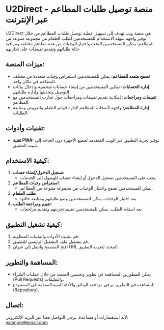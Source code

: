 # U2Direct - منصة توصيل طلبات المطاعم عبر الإنترنت

U2Direct هي منصة ويب تهدف إلى تسهيل عملية توصيل طلبات المطاعم من خلال توفير واجهة سهلة الاستخدام للمستخدمين لطلب الطعام من مجموعة متنوعة من المطاعم. يمكن للمستخدمين البحث واختيار الوجبات من عدة مطاعم مختلفة ومراقبة حالة طلباتهم وتقديم تقييمات على تجاربهم.

## ميزات المنصة:

- **تصفح متعدد للمطاعم:** يمكن للمستخدمين استعراض وجبات متعددة من مختلف المطاعم في مكان واحد.
- **إدارة الحسابات:** تمكين المستخدمين من إنشاء حسابات شخصية وإدخال بيانات التوصيل وتحديثها وإدارة طلباتهم.
- **تقييمات ومراجعات:** إمكانية تقديم تقييمات ومراجعات حول تجارب المستخدمين مع المطاعم.
- **إدارة المطاعم:** واجهة لأصحاب المطاعم لإدارة قوائم الطعام والعروض ومتابعة الطلبات.

## تقنيات وأدوات:

- **تقنية PWA:** توفير تجربة التطبيق عبر الويب المتقدمة لجميع الأجهزة دون الحاجة إلى تثبيت التطبيق.

## كيفية الاستخدام:

1. **تسجيل الدخول/إنشاء حساب:**
   - يجب على المستخدمين تسجيل الدخول أو إنشاء حساب للوصول إلى الخدمات.
2. **استعراض وجبات المطاعم:**
   - يمكن للمستخدمين تصفح واختيار الوجبات من مجموعة متنوعة من المطاعم.
3. **طلب الطعام:**
   - بعد اختيار الوجبات، يمكن للمستخدمين وضع طلباتهم ومتابعة حالتها.
4. **تقييم ومراجعة الطلب:**
   - بعد استلام الطلب، يمكن للمستخدمين تقييم تجربتهم وتقديم مراجعات.

## كيفية تشغيل التطبيق:

1. قم بتثبيت الأدوات والتقنيات المطلوبة.
2. قم بتشغيل ملف التشغيل الرئيسي للتطبيق.
3. افتح المتصفح وانتقل إلى عنوان URL المحدد لتجربة التطبيق.

## المساهمة والتطوير:

- يمكن للمطورين المساهمة في تطوير وتحسين المنصة من خلال عمليات الشراء (Pull Requests) والتعليقات.
- للمساعدة في التطوير، يرجى مراجعة الوثائق والأدلة الفنية المقدمة في المستودع (Repository).

## اتصال:

لأية استفسارات أو مساعدة، يرجى التواصل معنا عبر البريد الإلكتروني: [example@email.com](mailto:example@email.com)

